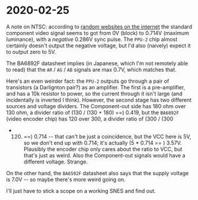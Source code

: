 # 2020-02-25

A note on NTSC: according to [random websites on the internet](https://www.maximintegrated.com/en/design/technical-documents/tutorials/1/1184.html) the standard component video signal seems to got from 0V (block) to 0.714V (maximum luminance), with a *negative* 0.286V sync pulse. The `PPU-2` chip almost certainly doesn't output the negative voltage, but I'd also (naively) expect it to output zero to 5V.

The BA6892F datasheet implies (in Japanese, which I'm not remotely able to read) that the `AR` / `AG` / `AB` signals are max 0.7V, which matches that.

Here's an even weirder fact: the `PPU-2` outputs go through a pair of
transistors (a Darlignton pair?) as an amplifier. The first is a
pre-amplifier, and has a 10k resistor to power, so the current through it isn't
large (and incidentally is inverted I think). However, the second stage has
two different sources and voltage dividers. The Component-out side has 180 ohm
over 130 ohm, a divider ratio of (130 / (130 + 180) ==) 0.419, but the
`BA6892F` (video encoder chip) has 120 over 300, a divider ratio of (300 / (300
+ 120) ==) 0.714 -- that can't be just a coincidence, but the VCC here is 5V,
so we don't end up with 0.714; it's actually (5 * 0.714 == ) 3.57V. Plausibly
the encoder chip only cares about the ratio to VCC, but that's just as weird.
Also the Component-out signals would have a different voltage. Strange.

On the other hand, the `BA6592F` datasheet also says that the supply voltage is
7.0V -- so maybe there's more weird going on.

I'll just have to stick a scope on a working SNES and find out.
